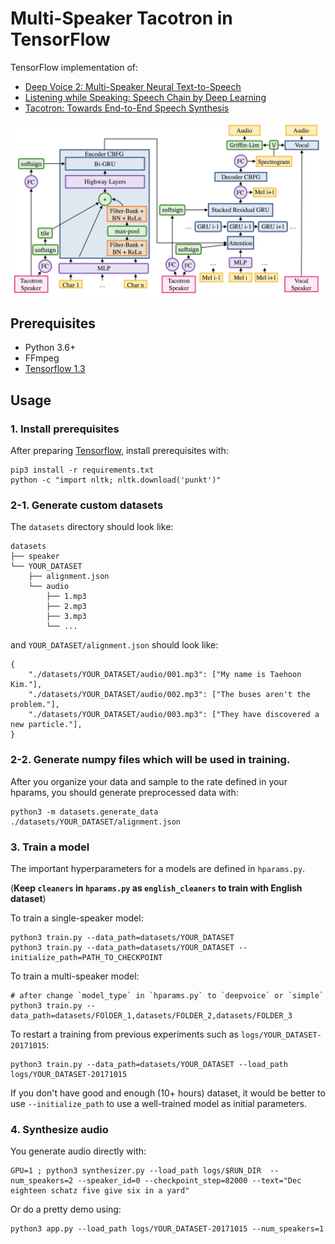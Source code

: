 # Multi-Speaker Tacotron in TensorFlow

TensorFlow implementation of:

- [Deep Voice 2: Multi-Speaker Neural Text-to-Speech](https://arxiv.org/abs/1705.08947)
- [Listening while Speaking: Speech Chain by Deep Learning](https://arxiv.org/abs/1707.04879)
- [Tacotron: Towards End-to-End Speech Synthesis](https://arxiv.org/abs/1703.10135)

![model](./assets/model.png)


## Prerequisites

- Python 3.6+
- FFmpeg
- [Tensorflow 1.3](https://www.tensorflow.org/install/)


## Usage

### 1. Install prerequisites

After preparing [Tensorflow](https://www.tensorflow.org/install/), install prerequisites with:

    pip3 install -r requirements.txt
    python -c "import nltk; nltk.download('punkt')"

### 2-1. Generate custom datasets

The `datasets` directory should look like:

    datasets
    ├── speaker
    └── YOUR_DATASET
        ├── alignment.json
        └── audio
            ├── 1.mp3
            ├── 2.mp3
            ├── 3.mp3
            └── ...

and `YOUR_DATASET/alignment.json` should look like:

    {
        "./datasets/YOUR_DATASET/audio/001.mp3": ["My name is Taehoon Kim."],
        "./datasets/YOUR_DATASET/audio/002.mp3": ["The buses aren't the problem."],
        "./datasets/YOUR_DATASET/audio/003.mp3": ["They have discovered a new particle."],
    }

### 2-2. Generate numpy files which will be used in training.

After you organize your data and sample to the rate defined in your hparams, you should generate preprocessed data with:

    python3 -m datasets.generate_data ./datasets/YOUR_DATASET/alignment.json

### 3. Train a model

The important hyperparameters for a models are defined in `hparams.py`.

(**Keep `cleaners` in `hparams.py` as `english_cleaners` to train with English dataset**)

To train a single-speaker model:

    python3 train.py --data_path=datasets/YOUR_DATASET
    python3 train.py --data_path=datasets/YOUR_DATASET --initialize_path=PATH_TO_CHECKPOINT

To train a multi-speaker model:

    # after change `model_type` in `hparams.py` to `deepvoice` or `simple`
    python3 train.py --data_path=datasets/FOlDER_1,datasets/FOLDER_2,datasets/FOLDER_3

To restart a training from previous experiments such as `logs/YOUR_DATASET-20171015`:

    python3 train.py --data_path=datasets/YOUR_DATASET --load_path logs/YOUR_DATASET-20171015

If you don't have good and enough (10+ hours) dataset, it would be better to use `--initialize_path` to use a well-trained model as initial parameters.


### 4. Synthesize audio

You generate audio directly with:

    GPU=1 ; python3 synthesizer.py --load_path logs/$RUN_DIR  --num_speakers=2 --speaker_id=0 --checkpoint_step=82000 --text="Dec eighteen schatz five give six in a yard"

Or do a pretty demo using:

    python3 app.py --load_path logs/YOUR_DATASET-20171015 --num_speakers=1